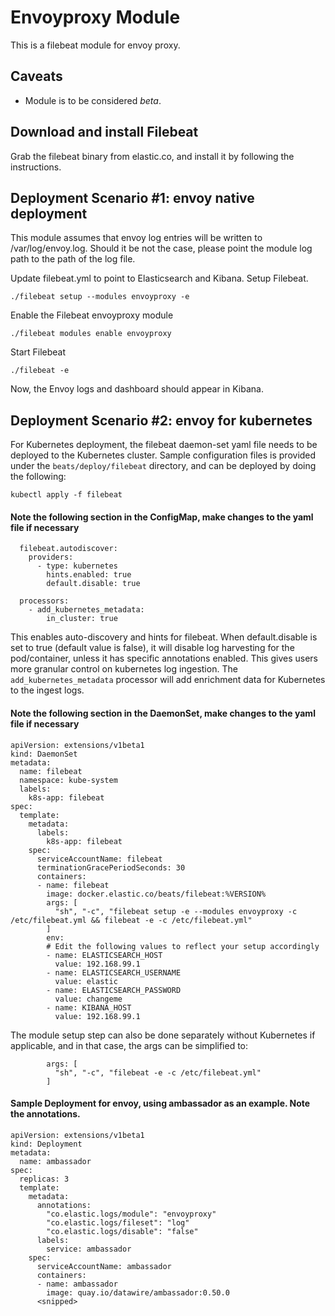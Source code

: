 # Envoyproxy Module

This is a filebeat module for envoy proxy. 

## Caveats

* Module is to be considered _beta_.

## Download and install Filebeat

Grab the filebeat binary from elastic.co, and install it by following the instructions.

## Deployment Scenario #1: envoy native deployment

This module assumes that envoy log entries will be written to /var/log/envoy.log. Should 
it be not the case, please point the module log path to the path of the log file. 

Update filebeat.yml to point to Elasticsearch and Kibana. 
Setup Filebeat.
```
./filebeat setup --modules envoyproxy -e
```

Enable the Filebeat envoyproxy module
```
./filebeat modules enable envoyproxy
```

Start Filebeat
```
./filebeat -e
```

Now, the Envoy logs and dashboard should appear in Kibana.


## Deployment Scenario #2: envoy for kubernetes 

For Kubernetes deployment, the filebeat daemon-set yaml file needs to be deployed to the 
Kubernetes cluster. Sample configuration files is provided under the `beats/deploy/filebeat` 
directory, and can be deployed by doing the following:
```
kubectl apply -f filebeat
```

#### Note the following section in the ConfigMap, make changes to the yaml file if necessary
```
  filebeat.autodiscover:
    providers:
      - type: kubernetes
        hints.enabled: true
        default.disable: true

  processors:
    - add_kubernetes_metadata:
        in_cluster: true
```

This enables auto-discovery and hints for filebeat. When default.disable is set to true (default value is false), it will disable log harvesting for the pod/container, unless it has specific annotations enabled. This gives users more granular control on kubernetes log ingestion. The `add_kubernetes_metadata` processor will add enrichment data for Kubernetes to the ingest logs.

#### Note the following section in the DaemonSet, make changes to the yaml file if necessary
```
apiVersion: extensions/v1beta1
kind: DaemonSet
metadata:
  name: filebeat
  namespace: kube-system
  labels:
    k8s-app: filebeat
spec:
  template:
    metadata:
      labels:
        k8s-app: filebeat
    spec:
      serviceAccountName: filebeat
      terminationGracePeriodSeconds: 30
      containers:
      - name: filebeat
        image: docker.elastic.co/beats/filebeat:%VERSION%
        args: [
          "sh", "-c", "filebeat setup -e --modules envoyproxy -c /etc/filebeat.yml && filebeat -e -c /etc/filebeat.yml"
        ]
        env:
        # Edit the following values to reflect your setup accordingly
        - name: ELASTICSEARCH_HOST
          value: 192.168.99.1
        - name: ELASTICSEARCH_USERNAME
          value: elastic
        - name: ELASTICSEARCH_PASSWORD
          value: changeme
        - name: KIBANA_HOST
          value: 192.168.99.1
```

The module setup step can also be done separately without Kubernetes if applicable, and in that case, the args can be simplified to:
```
        args: [
          "sh", "-c", "filebeat -e -c /etc/filebeat.yml"
        ]
```

#### Sample Deployment for envoy, using ambassador as an example. Note the annotations.

```
apiVersion: extensions/v1beta1
kind: Deployment
metadata:
  name: ambassador
spec:
  replicas: 3
  template:
    metadata:
      annotations:
        "co.elastic.logs/module": "envoyproxy"
        "co.elastic.logs/fileset": "log"
        "co.elastic.logs/disable": "false"
      labels:
        service: ambassador
    spec:
      serviceAccountName: ambassador
      containers:
      - name: ambassador
        image: quay.io/datawire/ambassador:0.50.0
      <snipped>
```

